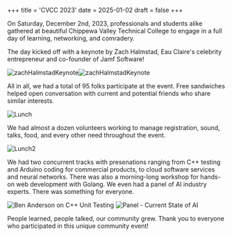 +++
title = 'CVCC 2023'
date = 2025-01-02
draft = false
+++

On Saturday, December 2nd, 2023, professionals and students alike gathered at beautiful Chippewa Valley Technical College to engage in a full day of learning, networking, and comradery.

The day kicked off with a keynote by Zach Halmstad, Eau Claire's celebrity entrepreneur and co-founder of Jamf Software!

![zachHalmstadKeynote](/img/zachHalmstadKeynote.jpeg)![zachHalmstadKeynote](/img/zachHalmstadSlide.jpeg)

All in all, we had a total of 95 folks participate at the event. Free sandwiches helped open conversation with current and potential friends who share similar interests.

![Lunch](/img/lunch.jpeg)

We had almost a dozen volunteers working to manage registration, sound, talks, food, and every other need throughout the event. 

![Lunch2](/img/lunch2.jpeg)

We had two concurrent tracks with presenations ranging from C++ testing and Arduino coding for commercial products, to cloud software services and neural networks. There was also a morning-long workshop for hands-on web development with Golang. We even had a panel of AI industry experts. There was something for everyone.

![Ben Anderson on C++ Unit Testing](/img/benAndersonPresentation.jpeg) ![Panel - Current State of AI](/img/panel.jpeg)

People learned, people talked, our community grew. Thank you to everyone who participated in this unique community event!
